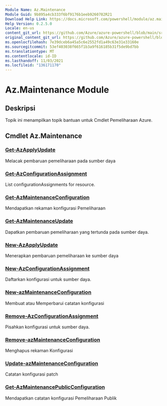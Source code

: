 ```yaml
---
Module Name: Az.Maintenance
Module Guid: 9b895a4cb333f6bf9176b1eeb9260782R21
Download Help Link: https://docs.microsoft.com/powershell/module/az.maintenance
Help Version: 0.2.5.0
Locale: en-us
content_git_url: https://github.com/Azure/azure-powershell/blob/main/src/Maintenance/Maintenance/help/Az.Maintenance.md
original_content_git_url: https://github.com/Azure/azure-powershell/blob/main/src/Maintenance/Maintenance/help/Az.Maintenance.md
ms.openlocfilehash: 7e39dceb6a45a5c6e2552fd1a49c63e31e33160e
ms.sourcegitcommit: 53ef403038f665f1b3a9f616185b31f5de9bd7bb
ms.translationtype: MT
ms.contentlocale: id-ID
ms.lasthandoff: 11/03/2021
ms.locfileid: "136171170"
---
```

# Az.Maintenance Module
## Deskripsi
Topik ini menampilkan topik bantuan untuk Cmdlet Pemeliharaan Azure.

## Cmdlet Az.Maintenance
### [Get-AzApplyUpdate](Get-AzApplyUpdate.md)
Melacak pembaruan pemeliharaan pada sumber daya

### [Get-AzConfigurationAssignment](Get-AzConfigurationAssignment.md)
List configurationAssignments for resource.

### [Get-AzMaintenanceConfiguration](Get-AzMaintenanceConfiguration.md)
Mendapatkan rekaman konfigurasi Pemeliharaan

### [Get-AzMaintenanceUpdate](Get-AzMaintenanceUpdate.md)
Dapatkan pembaruan pemeliharaan yang tertunda pada sumber daya.

### [New-AzApplyUpdate](New-AzApplyUpdate.md)
Menerapkan pembaruan pemeliharaan ke sumber daya

### [New-AzConfigurationAssignment](New-AzConfigurationAssignment.md)
Daftarkan konfigurasi untuk sumber daya.

### [New-azMaintenanceConfiguration](New-AzMaintenanceConfiguration.md)
Membuat atau Memperbarui catatan konfigurasi

### [Remove-AzConfigurationAssignment](Remove-AzConfigurationAssignment.md)
Pisahkan konfigurasi untuk sumber daya.

### [Remove-azMaintenanceConfiguration](Remove-AzMaintenanceConfiguration.md)
Menghapus rekaman Konfigurasi

### [Update-azMaintenanceConfiguration](Update-AzMaintenanceConfiguration.md)
Catatan konfigurasi patch

### [Get-AzMaintenancePublicConfiguration](Get-AzMaintenancePublicConfiguration.md)
Mendapatkan catatan konfigurasi Pemeliharaan Publik

